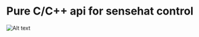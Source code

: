 # Pure C/C++ api for sensehat control
![Alt text](ElectroLogo.png "Insigne de poitrine des électroniciens de la Marine nationale")